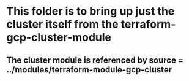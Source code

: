 # This folder is to bring up just the cluster itself from the terraform-gcp-cluster-module
## The cluster module is referenced by source = ../modules/terraform-module-gcp-cluster